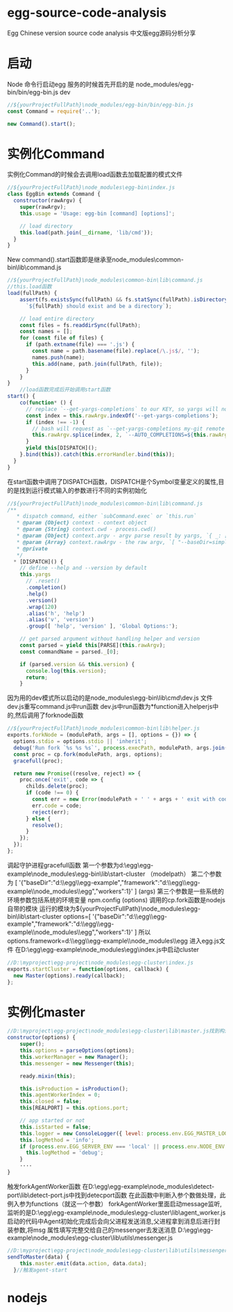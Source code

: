 # egg-source-code-analysis
Egg Chinese version source code analysis
中文版egg源码分析分享
# 启动
Node 命令行启动egg 服务的时候首先开启的是
node_modules/egg-bin/bin/egg-bin.js dev
```js
//${yourProjectFullPath}\node_modules/egg-bin/bin/egg-bin.js
const Command = require('..');

new Command().start();
```
# 实例化Command
实例化Command的时候会去调用load函数去加载配置的模式文件
```js
//${yourProjectFullPath}\node_modules\egg-bin\index.js
class EggBin extends Command {
  constructor(rawArgv) {
    super(rawArgv);
    this.usage = 'Usage: egg-bin [command] [options]';

    // load directory
    this.load(path.join(__dirname, 'lib/cmd'));
  }
}
```
New command().start函数即是继承至node_modules\common-bin\lib\command.js
```js
//${yourProjectFullPath}\node_modules\common-bin\lib\command.js
//this.load函数
load(fullPath) {
    assert(fs.existsSync(fullPath) && fs.statSync(fullPath).isDirectory(),
      `${fullPath} should exist and be a directory`);

    // load entire directory
    const files = fs.readdirSync(fullPath);
    const names = [];
    for (const file of files) {
      if (path.extname(file) === '.js') {
        const name = path.basename(file).replace(/\.js$/, '');
        names.push(name);
        this.add(name, path.join(fullPath, file));
      }
    }
}
    //load函数完成后开始调用start函数
start() {
    co(function* () {
      // replace `--get-yargs-completions` to our KEY, so yargs will not block our DISPATCH
      const index = this.rawArgv.indexOf('--get-yargs-completions');
      if (index !== -1) {
        // bash will request as `--get-yargs-completions my-git remote add`, so need to remove 2
        this.rawArgv.splice(index, 2, `--AUTO_COMPLETIONS=${this.rawArgv.join(',')}`);
      }
      yield this[DISPATCH]();
    }.bind(this)).catch(this.errorHandler.bind(this));
  }
}
```
在start函数中调用了DISPATCH函数，DISPATCH是个Symbol变量定义的属性,目的是找到运行模式输入的参数进行不同的实例初始化
```js
//${yourProjectFullPath}\node_modules\common-bin\lib\command.js
/**
   * dispatch command, either `subCommand.exec` or `this.run`
   * @param {Object} context - context object
   * @param {String} context.cwd - process.cwd()
   * @param {Object} context.argv - argv parse result by yargs, `{ _: [ 'start' ], '$0': '/usr/local/bin/common-bin', baseDir: 'simple'}`
   * @param {Array} context.rawArgv - the raw argv, `[ "--baseDir=simple" ]`
   * @private
   */
  * [DISPATCH]() {
    // define --help and --version by default
    this.yargs
      // .reset()
      .completion()
      .help()
      .version()
      .wrap(120)
      .alias('h', 'help')
      .alias('v', 'version')
      .group([ 'help', 'version' ], 'Global Options:');

    // get parsed argument without handling helper and version
    const parsed = yield this[PARSE](this.rawArgv);
    const commandName = parsed._[0];

    if (parsed.version && this.version) {
      console.log(this.version);
      return;
    }
```
因为用的dev模式所以启动的是node_modules\egg-bin\lib\cmd\dev.js 
文件dev.js重写command.js中run函数  dev.js中run函数为*function进入helperjs中的,然后调用了forknode函数
```js
//${yourProjectFullPath}\node_modules\common-bin\lib\helper.js
exports.forkNode = (modulePath, args = [], options = {}) => {
  options.stdio = options.stdio || 'inherit';
  debug('Run fork `%s %s %s`', process.execPath, modulePath, args.join(' '));
  const proc = cp.fork(modulePath, args, options);
  gracefull(proc);

  return new Promise((resolve, reject) => {
    proc.once('exit', code => {
      childs.delete(proc);
      if (code !== 0) {
        const err = new Error(modulePath + ' ' + args + ' exit with code ' + code);
        err.code = code;
        reject(err);
      } else {
        resolve();
      }
    });
  });
};
```
调起守护进程gracefull函数
第一个参数为d:\egg\egg-example\node_modules\egg-bin\lib\start-cluster  （modelpath）
第二个参数为
[ '{"baseDir":"d:\\\\egg\\\\egg-example","framework":"d:\\\\egg\\\\egg-example\\\\node_modules\\\\egg","workers":1}' ]     (args)
第三个参数是一些系统的环境参数包括系统的环境变量 npm.config (options)
调用的cp.fork函数是nodejs自带的模块
运行的模块为${yourProjectFullPath}\node_modules\egg-bin\lib\start-cluster
options=[ '{"baseDir":"d:\\\\egg\\\\egg-example","framework":"d:\\\\egg\\\\egg-example\\\\node_modules\\\\egg","workers":1}' ]
所以options.framework=d:\\\\egg\\\\egg-example\\\\node_modules\\\\egg
进入egg.js文件
在D:\egg\egg-example\node_modules\egg\index.js中启动cluster
```js
//D:\myproject\egg-project\node_modules\egg-cluster\index.js
exports.startCluster = function(options, callback) {
  new Master(options).ready(callback);
};
```
# 实例化master
```js
//D:\myproject\egg-project\node_modules\egg-cluster\lib\master.js找到构造函数绑定了ready回调函数
constructor(options) {
    super();
    this.options = parseOptions(options);
    this.workerManager = new Manager();
    this.messenger = new Messenger(this);

    ready.mixin(this);

    this.isProduction = isProduction();
    this.agentWorkerIndex = 0;
    this.closed = false;
    this[REALPORT] = this.options.port;

    // app started or not
    this.isStarted = false;
    this.logger = new ConsoleLogger({ level: process.env.EGG_MASTER_LOGGER_LEVEL || 'INFO' });
    this.logMethod = 'info';
    if (process.env.EGG_SERVER_ENV === 'local' || process.env.NODE_ENV === 'development') {
      this.logMethod = 'debug';
    }
    ····
}
```
触发forkAgentWorker函数
在D:\egg\egg-example\node_modules\detect-port\lib\detect-port.js中找到detecport函数
在此函数中判断入参个数做处理，此例入参为functions（就这一个参数）
forkAgentWorker里面启动message监听,监听的是D:\egg\egg-example\node_modules\egg-cluster\lib\agent_worker.js
启动的代码中Agent初始化完成后会向父进程发送消息,父进程拿到消息后进行封装参数,将msg 属性填写完整交给自己的messenger去发送消息
D:\egg\egg-example\node_modules\egg-cluster\lib\utils\messenger.js
```js
//D:\myproject\egg-project\node_modules\egg-cluster\lib\utils\messenger.js
sendToMaster(data) {
    this.master.emit(data.action, data.data);
  }//触发agent-start
  ```
  # nodejs
